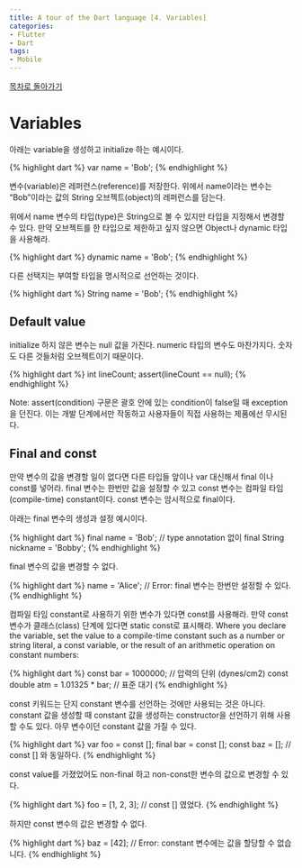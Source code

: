 ```yaml
---
title: A tour of the Dart language [4. Variables]
categories:
- Flutter
- Dart
tags:
- Mobile
---
```


[목차로 돌아가기](/flutter/dart/a-tour-of-the-dart-language/)
# Variables
아래는 variable을 생성하고 initialize 하는 예시이다.

{% highlight dart %}
var name = 'Bob';
{% endhighlight %}

변수(variable)은 레퍼런스(reference)를 저장한다. 위에서 name이라는 변수는 “Bob”이라는 값의 String 오브젝트(object)의 레퍼런스를 담는다.

위에서 name 변수의 타입(type)은 String으로 볼 수 있지만 타입을 지정해서 변경할 수 있다. 만약 오브젝트를 한 타입으로 제한하고 싶지 않으면 Object나 dynamic 타입을 사용해라.

{% highlight dart %}
dynamic name = 'Bob';
{% endhighlight %}

다른 선택지는 부여할 타입을 명시적으로 선언하는 것이다.

{% highlight dart %}
String name = 'Bob';
{% endhighlight %}

## Default value
initialize 하지 않은 변수는 null 값을 가진다. numeric 타입의 변수도 마찬가지다. 숫자도 다른 것들처럼 오브젝트이기 때문이다.

{% highlight dart %}
int lineCount;
assert(lineCount == null);
{% endhighlight %}

Note: assert(condition) 구문은 괄호 안에 있는 condition이 false일 때 exception을 던진다. 이는 개발 단계에서만 작동하고 사용자들이 직접 사용하는 제품에선 무시된다.

## Final and const
만약 변수의 값을 변경할 일이 없다면  다른 타입들 앞이나 var 대신해서 final 이나 const를 넣어라. final 변수는 한번만 값을 설정할 수 있고 const 변수는 컴파일 타임(compile-time) constant이다. const 변수는 암시적으로 final이다.

아래는 final 변수의 생성과 설정 예시이다.

{% highlight dart %}
final name = 'Bob'; // type annotation 없이
final String nickname = 'Bobby';
{% endhighlight %}

final 변수의 값을 변경할 수 없다.

{% highlight dart %}
name = 'Alice'; // Error: final 변수는 한번만 설정할 수 있다.
{% endhighlight %}

컴파일 타임 constant로 사용하기 위한 변수가 있다면 const를 사용해라. 만약 const 변수가 클래스(class) 단계에 있다면 static const로 표시해라. Where you declare the variable, set the value to a compile-time constant such as a number or string literal, a const variable, or the result of an arithmetic operation on constant numbers:

{% highlight dart %}
const bar = 1000000; // 압력의 단위 (dynes/cm2)
const double atm = 1.01325 * bar; // 표준 대기
{% endhighlight %}

const 키워드는 단지 constant 변수를 선언하는 것에만 사용되는 것은 아니다. constant 값을 생성할 때 constant 값을 생성하는 constructor을 선언하기 위해 사용할 수도 있다. 아무 변수이던 constant 값을 가질 수 있다.

{% highlight dart %}
var foo = const [];
final bar = const [];
const baz = []; // const [] 와 동일하다.
{% endhighlight %}

const value를 가졌었어도 non-final 하고 non-const한 변수의 값으로 변경할 수 있다.

{% highlight dart %}
foo = [1, 2, 3]; // const [] 였었다.
{% endhighlight %}

하지만 const 변수의 값은 변경할 수 없다.

{% highlight dart %}
baz = [42]; // Error: constant 변수에는 값을 할당할 수 없습니다.
{% endhighlight %}
